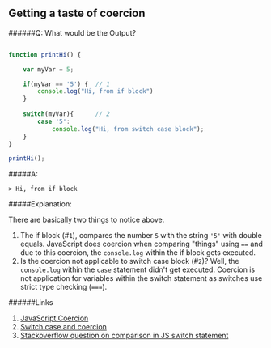 
## Getting a taste of coercion
 

######Q: What would be the Output?

```js

function printHi() {

    var myVar = 5; 

    if(myVar == '5') {  // 1
        console.log("Hi, from if block")
    }
    
    switch(myVar){		// 2
        case '5':
        	console.log("Hi, from switch case block");        
    }
}

printHi(); 
```

#####A: 

```
> Hi, from if block
````

#####Explanation: 

There are basically two things to notice above. 

1. The if block (#`1`), compares the number `5` with the string `'5'` with double equals. JavaScript does coercion when comparing "things" using `==` and due to this coercion, the `console.log` within the if block gets executed. 
2. Is the coercion not applicable to switch case block (#`2`)? Well, the `console.log` within the `case` statement didn't get executed. Coercion is not application for variables within the switch statement as switches use strict type checking (`===`).

######Links
1. [JavaScript Coercion](https://github.com/getify/You-Dont-Know-JS/blob/master/types%20%26%20grammar/ch4.md)
2. [Switch case and coercion](http://qfox.nl/notes/110)
3. [Stackoverflow question on comparison in JS switch statement](http://stackoverflow.com/questions/6989902/is-it-safe-to-assume-strict-comparison-in-a-javascript-switch-statement)

